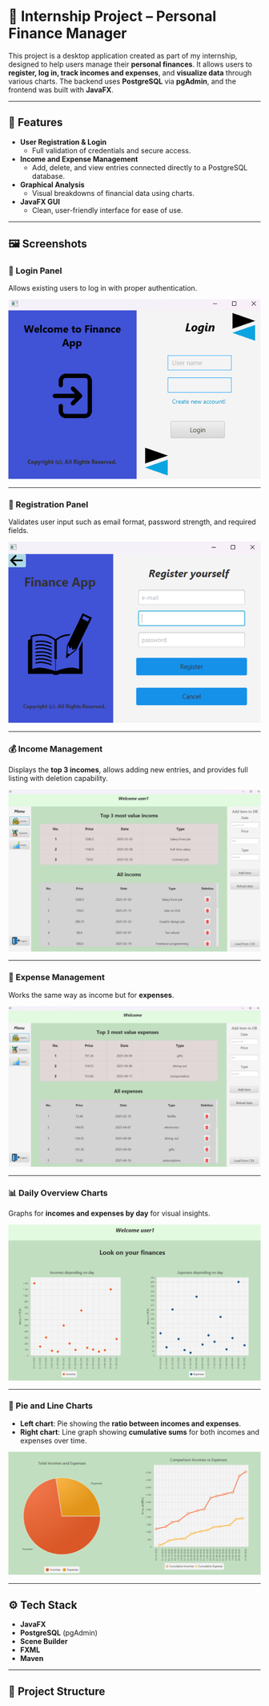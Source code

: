 # 💼 Internship Project – Personal Finance Manager

This project is a desktop application created as part of my internship, designed to help users manage their **personal finances**. It allows users to **register, log in, track incomes and expenses**, and **visualize data** through various charts. The backend uses **PostgreSQL** via **pgAdmin**, and the frontend was built with **JavaFX**.

---

## 🚀 Features

- **User Registration & Login**
    - Full validation of credentials and secure access.
- **Income and Expense Management**
    - Add, delete, and view entries connected directly to a PostgreSQL database.
- **Graphical Analysis**
    - Visual breakdowns of financial data using charts.
- **JavaFX GUI**
    - Clean, user-friendly interface for ease of use.

---

## 🖼️ Screenshots

### 🔐 Login Panel
Allows existing users to log in with proper authentication.

![Login](screenshots/login.png)

---

### 📝 Registration Panel
Validates user input such as email format, password strength, and required fields.

![Registration](screenshots/registration.png)

---

### 💰 Income Management
Displays the **top 3 incomes**, allows adding new entries, and provides full listing with deletion capability.

![Incomes](screenshots/incoms.png)

---

### 💸 Expense Management
Works the same way as income but for **expenses**.

![Expenses](screenshots/expenses.png)

---

### 📊 Daily Overview Charts
Graphs for **incomes and expenses by day** for visual insights.

![Graph 1](screenshots/graphs_1.png)

---

### 🧩 Pie and Line Charts
- **Left chart**: Pie showing the **ratio between incomes and expenses**.
- **Right chart**: Line graph showing **cumulative sums** for both incomes and expenses over time.

![Graph 2](screenshots/graph_2.png)

---

## ⚙️ Tech Stack

- **JavaFX**
- **PostgreSQL** (pgAdmin)
- **Scene Builder**
- **FXML**
- **Maven**

---

## 📁 Project Structure